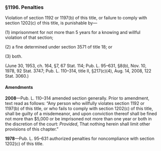 ### §1196. Penalties ###

Violation of section 1192 or 1197(b) of this title, or failure to comply with section 1202(c) of this title, is punishable by—

(1) imprisonment for not more than 5 years for a knowing and willful violation of that section;

(2) a fine determined under section 3571 of title 18; or

(3) both.

(June 30, 1953, ch. 164, §7, 67 Stat. 114; Pub. L. 95–631, §8(b), Nov. 10, 1978, 92 Stat. 3747; Pub. L. 110–314, title II, §217(c)(4), Aug. 14, 2008, 122 Stat. 3060.)

#### Amendments ####

**2008**—Pub. L. 110–314 amended section generally. Prior to amendment, text read as follows: “Any person who willfully violates section 1192 or 1197(b) of this title, or who fails to comply with section 1202(c) of this title, shall be guilty of a misdemeanor, and upon conviction thereof shall be fined not more than $5,000 or be imprisoned not more than one year or both in the discretion of the court: *Provided*, That nothing herein shall limit other provisions of this chapter.”

**1978**—Pub. L. 95–631 authorized penalties for noncompliance with section 1202(c) of this title.